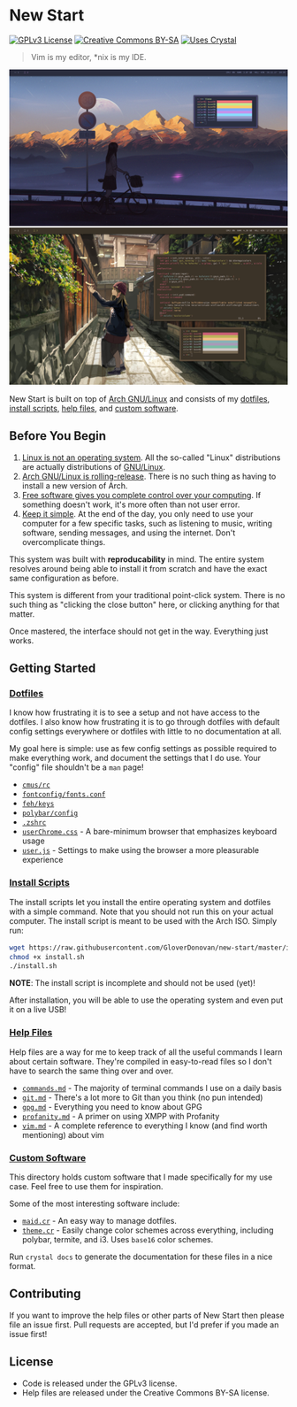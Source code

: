 # New Start

[![GPLv3 License](https://img.shields.io/badge/License-GPLv3-444267.svg?style=for-the-badge&colorA=676E95)](https://www.gnu.org/licenses/gpl-3.0.en.html)
[![Creative Commons BY-SA](https://img.shields.io/badge/Creative_Commons-BY&ndash;SA-444267.svg?style=for-the-badge&colorA=676E95)](https://creativecommons.org/licenses/by-sa/4.0/)
[![Uses Crystal](https://img.shields.io/badge/Uses-Crystal-444267.svg?style=for-the-badge&colorA=676E95)](https://crystal-lang.org)

> Vim is my editor, \*nix is my IDE.

[![Screenshot](etc/preview.jpg)](https://raw.githubusercontent.com/GloverDonovan/new-start/master/etc/preview.jpg)
[![Screenshot](etc/preview2.jpg)](https://raw.githubusercontent.com/GloverDonovan/new-start/master/etc/preview2.jpg)

New Start is built on top of [Arch GNU/Linux](https://www.archlinux.org/) and consists of my [dotfiles](dotfiles/), [install scripts](install/), [help files](help/), and [custom software](src/).

## Before You Begin

1. [Linux is not an operating system](https://www.gnu.org/gnu/linux-and-gnu.html). All the so-called "Linux" distributions are actually distributions of [GNU/Linux](https://www.gnu.org/gnu/gnu-users-never-heard-of-gnu.html).
2. [Arch GNU/Linux is rolling-release](https://wiki.archlinux.org/index.php/Arch_Linux). There is no such thing as having to install a new version of Arch.
3. [Free software gives you complete control over your computing](https://www.gnu.org/philosophy/free-sw.html). If something doesn't work, it's more often than not user error.
4. [Keep it simple](https://en.wikipedia.org/wiki/KISS_principle). At the end of the day, you only need to use your computer for a few specific tasks, such as listening to music, writing software, sending messages, and using the internet. Don't overcomplicate things.

This system was built with **reproducability** in mind. The entire system resolves around being able to install it from scratch and have the exact same configuration as before.

This system is different from your traditional point-click system. There is no such thing as "clicking the close button" here, or clicking anything for that matter.

Once mastered, the interface should not get in the way. Everything just works.

## Getting Started

### [Dotfiles](dotfiles/)

I know how frustrating it is to see a setup and not have access to the dotfiles. I also know how frustrating it is to go through dotfiles with default config settings everywhere or dotfiles with little to no documentation at all.

My goal here is simple: use as few config settings as possible required to make everything work, and document the settings that I do use. Your "config" file shouldn't be a `man` page!

- [`cmus/rc`](dotfiles/.config/cmus/rc)
- [`fontconfig/fonts.conf`](dotfiles/.config/fontconfig/fonts.conf)
- [`feh/keys`](dotfiles/.config/feh/keys)
- [`polybar/config`](dotfiles/.config/polybar/config)
- [`.zshrc`](dotfiles/.zshrc)
- [`userChrome.css`](etc/userChrome.css) - A bare-minimum browser that emphasizes keyboard usage
- [`user.js`](etc/user.js) - Settings to make using the browser a more pleasurable experience

### [Install Scripts](install/)

The install scripts let you install the entire operating system and dotfiles with a simple command. Note that you should not run this on your actual computer. The install script is meant to be used with the Arch ISO. Simply run:

```bash
wget https://raw.githubusercontent.com/GloverDonovan/new-start/master/install.sh
chmod +x install.sh
./install.sh
```

**NOTE**: The install script is incomplete and should not be used (yet)!

After installation, you will be able to use the operating system and even put it on a live USB!

### [Help Files](help/)

Help files are a way for me to keep track of all the useful commands I learn about certain software. They're compiled in easy-to-read files so I don't have to search the same thing over and over.

- [`commands.md`](help/commands.md) - The majority of terminal commands I use on a daily basis
- [`git.md`](help/git.md) - There's a lot more to Git than you think (no pun intended)
- [`gpg.md`](help/gpg.md) - Everything you need to know about GPG
- [`profanity.md`](help/profanity.md) - A primer on using XMPP with Profanity
- [`vim.md`](help/vim.md) - A complete reference to everything I know (and find worth mentioning) about vim

### [Custom Software](src/)

This directory holds custom software that I made specifically for my use case. Feel free to use them for inspiration.

Some of the most interesting software include:

- [`maid.cr`](src/maid.cr) - An easy way to manage dotfiles.
- [`theme.cr`](src/theme.cr) - Easily change color schemes across everything, including polybar, termite, and i3. Uses `base16` color schemes.

Run `crystal docs` to generate the documentation for these files in a nice format.

## Contributing

If you want to improve the help files or other parts of New Start then please file an issue first. Pull requests are accepted, but I'd prefer if you made an issue first!

## License

- Code is released under the GPLv3 license.
- Help files are released under the Creative Commons BY-SA license.
